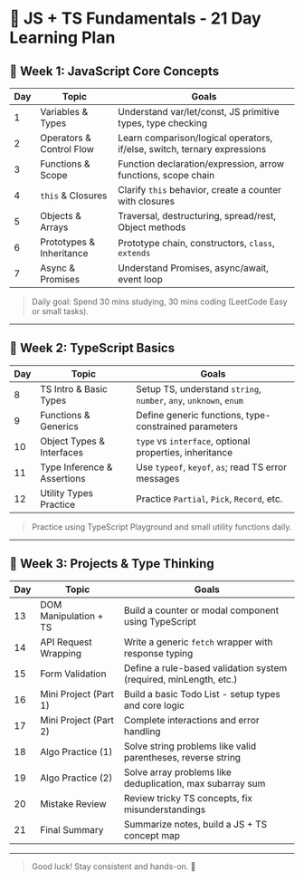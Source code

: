 # 📘 JS + TS Fundamentals - 21 Day Learning Plan

## 📍 Week 1: JavaScript Core Concepts

| Day | Topic                    | Goals                                                                    |
| --- | ------------------------ | ------------------------------------------------------------------------ |
| 1   | Variables & Types        | Understand var/let/const, JS primitive types, type checking              |
| 2   | Operators & Control Flow | Learn comparison/logical operators, if/else, switch, ternary expressions |
| 3   | Functions & Scope        | Function declaration/expression, arrow functions, scope chain            |
| 4   | `this` & Closures        | Clarify `this` behavior, create a counter with closures                  |
| 5   | Objects & Arrays         | Traversal, destructuring, spread/rest, Object methods                    |
| 6   | Prototypes & Inheritance | Prototype chain, constructors, `class`, `extends`                        |
| 7   | Async & Promises         | Understand Promises, async/await, event loop                             |

> Daily goal: Spend 30 mins studying, 30 mins coding (LeetCode Easy or small tasks).

---

## 📍 Week 2: TypeScript Basics

| Day | Topic                       | Goals                                                             |
| --- | --------------------------- | ----------------------------------------------------------------- |
| 8   | TS Intro & Basic Types      | Setup TS, understand `string`, `number`, `any`, `unknown`, `enum` |
| 9   | Functions & Generics        | Define generic functions, type-constrained parameters             |
| 10  | Object Types & Interfaces   | `type` vs `interface`, optional properties, inheritance           |
| 11  | Type Inference & Assertions | Use `typeof`, `keyof`, `as`; read TS error messages               |
| 12  | Utility Types Practice      | Practice `Partial`, `Pick`, `Record`, etc.                        |

> Practice using TypeScript Playground and small utility functions daily.

---

## 📍 Week 3: Projects & Type Thinking

| Day | Topic                 | Goals                                                             |
| --- | --------------------- | ----------------------------------------------------------------- |
| 13  | DOM Manipulation + TS | Build a counter or modal component using TypeScript               |
| 14  | API Request Wrapping  | Write a generic `fetch` wrapper with response typing              |
| 15  | Form Validation       | Define a rule-based validation system (required, minLength, etc.) |
| 16  | Mini Project (Part 1) | Build a basic Todo List - setup types and core logic              |
| 17  | Mini Project (Part 2) | Complete interactions and error handling                          |
| 18  | Algo Practice (1)     | Solve string problems like valid parentheses, reverse string      |
| 19  | Algo Practice (2)     | Solve array problems like deduplication, max subarray sum         |
| 20  | Mistake Review        | Review tricky TS concepts, fix misunderstandings                  |
| 21  | Final Summary         | Summarize notes, build a JS + TS concept map                      |

---

> Good luck! Stay consistent and hands-on. 💪